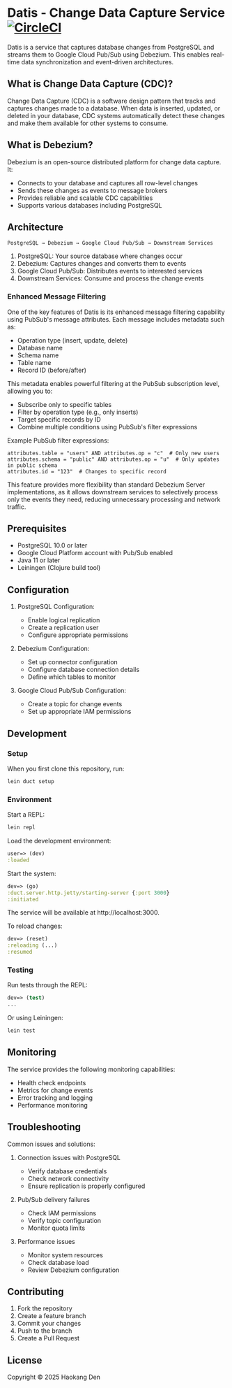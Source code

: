 # Datis - Change Data Capture Service [![CircleCI](https://dl.circleci.com/status-badge/img/gh/hden/datis/tree/main.svg?style=svg)](https://dl.circleci.com/status-badge/redirect/gh/hden/datis/tree/main)

Datis is a service that captures database changes from PostgreSQL and streams them to Google Cloud Pub/Sub using Debezium. This enables real-time data synchronization and event-driven architectures.

## What is Change Data Capture (CDC)?

Change Data Capture (CDC) is a software design pattern that tracks and captures changes made to a database. When data is inserted, updated, or deleted in your database, CDC systems automatically detect these changes and make them available for other systems to consume.

## What is Debezium?

Debezium is an open-source distributed platform for change data capture. It:
- Connects to your database and captures all row-level changes
- Sends these changes as events to message brokers
- Provides reliable and scalable CDC capabilities
- Supports various databases including PostgreSQL

## Architecture

```
PostgreSQL → Debezium → Google Cloud Pub/Sub → Downstream Services
```

1. PostgreSQL: Your source database where changes occur
2. Debezium: Captures changes and converts them to events
3. Google Cloud Pub/Sub: Distributes events to interested services
4. Downstream Services: Consume and process the change events

### Enhanced Message Filtering

One of the key features of Datis is its enhanced message filtering capability using PubSub's message attributes. Each message includes metadata such as:
- Operation type (insert, update, delete)
- Database name
- Schema name
- Table name
- Record ID (before/after)

This metadata enables powerful filtering at the PubSub subscription level, allowing you to:
- Subscribe only to specific tables
- Filter by operation type (e.g., only inserts)
- Target specific records by ID
- Combine multiple conditions using PubSub's filter expressions

Example PubSub filter expressions:
```
attributes.table = "users" AND attributes.op = "c"  # Only new users
attributes.schema = "public" AND attributes.op = "u"  # Only updates in public schema
attributes.id = "123"  # Changes to specific record
```

This feature provides more flexibility than standard Debezium Server implementations, as it allows downstream services to selectively process only the events they need, reducing unnecessary processing and network traffic.

## Prerequisites

- PostgreSQL 10.0 or later
- Google Cloud Platform account with Pub/Sub enabled
- Java 11 or later
- Leiningen (Clojure build tool)

## Configuration

1. PostgreSQL Configuration:
   - Enable logical replication
   - Create a replication user
   - Configure appropriate permissions

2. Debezium Configuration:
   - Set up connector configuration
   - Configure database connection details
   - Define which tables to monitor

3. Google Cloud Pub/Sub Configuration:
   - Create a topic for change events
   - Set up appropriate IAM permissions

## Development

### Setup

When you first clone this repository, run:

```sh
lein duct setup
```

### Environment

Start a REPL:

```sh
lein repl
```

Load the development environment:

```clojure
user=> (dev)
:loaded
```

Start the system:

```clojure
dev=> (go)
:duct.server.http.jetty/starting-server {:port 3000}
:initiated
```

The service will be available at http://localhost:3000.

To reload changes:

```clojure
dev=> (reset)
:reloading (...)
:resumed
```

### Testing

Run tests through the REPL:

```clojure
dev=> (test)
...
```

Or using Leiningen:

```sh
lein test
```

## Monitoring

The service provides the following monitoring capabilities:
- Health check endpoints
- Metrics for change events
- Error tracking and logging
- Performance monitoring

## Troubleshooting

Common issues and solutions:
1. Connection issues with PostgreSQL
   - Verify database credentials
   - Check network connectivity
   - Ensure replication is properly configured

2. Pub/Sub delivery failures
   - Check IAM permissions
   - Verify topic configuration
   - Monitor quota limits

3. Performance issues
   - Monitor system resources
   - Check database load
   - Review Debezium configuration

## Contributing

1. Fork the repository
2. Create a feature branch
3. Commit your changes
4. Push to the branch
5. Create a Pull Request

## License

Copyright © 2025 Haokang Den
